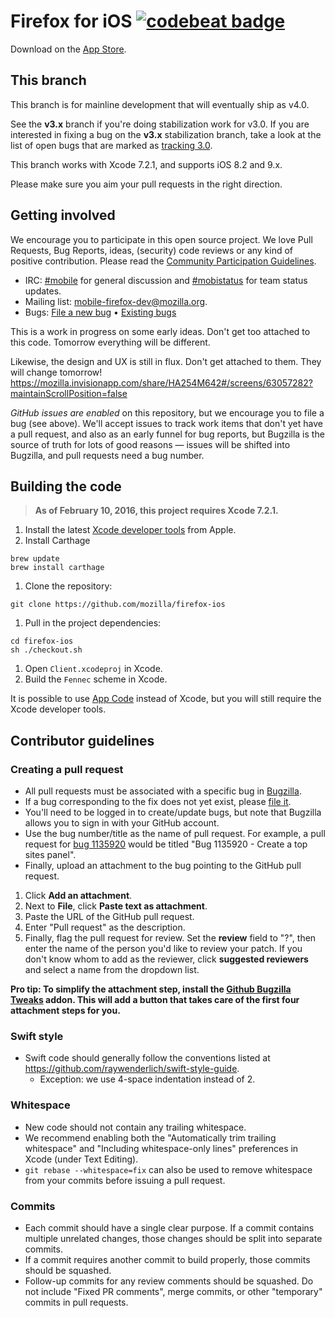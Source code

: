 Firefox for iOS [![codebeat badge](https://codebeat.co/badges/67e58b6d-bc89-4f22-ba8f-7668a9c15c5a)](https://codebeat.co/projects/github-com-mozilla-firefox-ios)
===============

Download on the [App Store](https://itunes.apple.com/app/firefox-web-browser/id989804926).

This branch
-----------

This branch is for mainline development that will eventually ship as v4.0.

See the __v3.x__ branch if you're doing stabilization work for v3.0. If you are interested in fixing a bug on the __v3.x__ stabilization branch, take a look at the list of open bugs that are marked as [tracking 3.0](https://wiki.mozilla.org/Mobile/Triage#iOS_Tracking_3.0.2B).

This branch works with Xcode 7.2.1, and supports iOS 8.2 and 9.x.

Please make sure you aim your pull requests in the right direction.

Getting involved
----------------

We encourage you to participate in this open source project. We love Pull Requests, Bug Reports, ideas, (security) code reviews or any kind of positive contribution. Please read the [Community Participation Guidelines](https://www.mozilla.org/en-US/about/governance/policies/participation/).

* IRC:            [#mobile](https://wiki.mozilla.org/IRC) for general discussion and [#mobistatus](https://wiki.mozilla.org/IRC) for team status updates.
* Mailing list:   [mobile-firefox-dev@mozilla.org](https://mail.mozilla.org/listinfo/mobile-firefox-dev).
* Bugs:           [File a new bug](https://bugzilla.mozilla.org/enter_bug.cgi?bug_file_loc=http%3A%2F%2F&bug_ignored=0&op_sys=iOS%20&product=Firefox%20for%20iOS&rep_platform=All) • [Existing bugs](https://bugzilla.mozilla.org/describecomponents.cgi?product=Firefox%20for%20iOS)

This is a work in progress on some early ideas.  Don't get too attached to this code. Tomorrow everything will be different.

Likewise, the design and UX is still in flux. Don't get attached to them. They will change tomorrow!
https://mozilla.invisionapp.com/share/HA254M642#/screens/63057282?maintainScrollPosition=false

*GitHub issues are enabled* on this repository, but we encourage you to file a bug (see above). We'll accept issues to track work items that don't yet have a pull request, and also as an early funnel for bug reports, but Bugzilla is the source of truth for lots of good reasons — issues will be shifted into Bugzilla, and pull requests need a bug number.

Building the code
-----------------

> __As of February 10, 2016, this project requires Xcode 7.2.1.__

1. Install the latest [Xcode developer tools](https://developer.apple.com/xcode/downloads/) from Apple.
1. Install Carthage

  ```shell
  brew update
  brew install carthage
  ```

1. Clone the repository:

  ```shell
  git clone https://github.com/mozilla/firefox-ios
  ```

1. Pull in the project dependencies:

  ```shell
  cd firefox-ios
  sh ./checkout.sh
  ```

1. Open `Client.xcodeproj` in Xcode.
1. Build the `Fennec` scheme in Xcode.

It is possible to use [App Code](https://www.jetbrains.com/objc/download/) instead of Xcode, but you will still require the Xcode developer tools.

## Contributor guidelines

### Creating a pull request
* All pull requests must be associated with a specific bug in [Bugzilla](https://bugzilla.mozilla.org/).
 * If a bug corresponding to the fix does not yet exist, please [file it](https://bugzilla.mozilla.org/enter_bug.cgi?op_sys=iOS&product=Firefox%20for%20iOS&rep_platform=All).
 * You'll need to be logged in to create/update bugs, but note that Bugzilla allows you to sign in with your GitHub account.
* Use the bug number/title as the name of pull request. For example, a pull request for [bug 1135920](https://bugzilla.mozilla.org/show_bug.cgi?id=1135920) would be titled "Bug 1135920 - Create a top sites panel".
* Finally, upload an attachment to the bug pointing to the GitHub pull request.
 1. Click <b>Add an attachment</b>.
 2. Next to <b>File</b>, click <b>Paste text as attachment</b>.
 3. Paste the URL of the GitHub pull request.
 4. Enter "Pull request" as the description.
 5. Finally, flag the pull request for review. Set the <b>review</b> field to "?", then enter the name of the person you'd like to review your patch. If you don't know whom to add as the reviewer, click <b>suggested reviewers</b> and select a name from the dropdown list.

<b>Pro tip: To simplify the attachment step, install the [Github Bugzilla Tweaks](https://github.com/autonome/Github-Bugzilla-Tweaks) addon. This will add a button that takes care of the first four attachment steps for you.</b>

### Swift style
* Swift code should generally follow the conventions listed at https://github.com/raywenderlich/swift-style-guide.
  * Exception: we use 4-space indentation instead of 2.

### Whitespace
* New code should not contain any trailing whitespace.
* We recommend enabling both the "Automatically trim trailing whitespace" and "Including whitespace-only lines" preferences in Xcode (under Text Editing).
* <code>git rebase --whitespace=fix</code> can also be used to remove whitespace from your commits before issuing a pull request.

### Commits
* Each commit should have a single clear purpose. If a commit contains multiple unrelated changes, those changes should be split into separate commits.
* If a commit requires another commit to build properly, those commits should be squashed.
* Follow-up commits for any review comments should be squashed. Do not include "Fixed PR comments", merge commits, or other "temporary" commits in pull requests.
